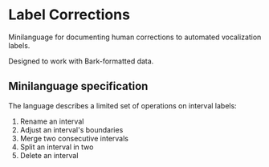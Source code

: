 # Label Corrections

Minilanguage for documenting human corrections to automated vocalization
labels.

Designed to work with Bark-formatted data.

## Minilanguage specification

The language describes a limited set of operations on interval labels:

1. Rename an interval
2. Adjust an interval's boundaries
3. Merge two consecutive intervals
4. Split an interval in two
5. Delete an interval

